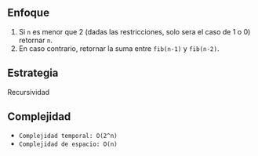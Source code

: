 ## Enfoque

1. Si `n` es menor que 2 (dadas las restricciones, solo sera el caso de 1 o 0) retornar `n`.
2. En caso contrario, retornar la suma entre `fib(n-1)` y `fib(n-2)`.

## Estrategia

Recursividad

## Complejidad

- `Complejidad temporal: O(2^n)`
- `Complejidad de espacio: O(n)`
